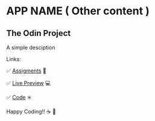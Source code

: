 # APP NAME ( Other content )
## The Odin Project
A simple desciption

Links:

:white_check_mark: [Assigments](!#) :blue_book:

:white_check_mark: [Live Preview](!#) :computer:

:white_check_mark: [Code](!#) :eight_spoked_asterisk:

 Happy Coding!! :coffee: :rocket:
